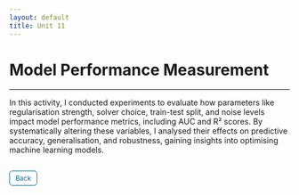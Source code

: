 ```yaml
---
layout: default
title: Unit 11
---
```


# Model Performance Measurement

---

In this activity, I conducted experiments to evaluate how parameters like regularisation strength, solver choice, train-test split, and noise levels impact model performance metrics, including AUC and R² scores. By systematically altering these variables, I analysed their effects on predictive accuracy, generalisation, and robustness, gaining insights into optimising machine learning models.



<style>
  .back-button {
    display: inline-block;
    background-color: white;
    color: #006699;
    text-decoration: none;
    padding: 5px 10px; /* Reduced padding for a smaller button */
    font-size: 12px; /* Smaller font size */
    border: 1px solid #006699; /* Thinner border */
    border-radius: 5px;
    cursor: pointer;
    transition: background-color 0.3s, color 0.3s;
    margin: 15px 0; /* Adds space above and below the button */
  }
  .back-button:hover {
    background-color: #006699;
    color: white;
 }
</style>

<div class="button-container">
  <a href="https://dzervenes.github.io/" class="back-button">Back</a>
</div>

